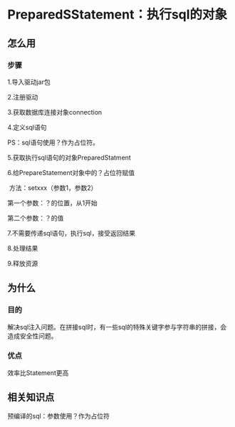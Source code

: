 # PreparedSStatement：执行sql的对象

## 怎么用

### 步骤

1.导入驱动jar包

2.注册驱动

3.获取数据库连接对象connection

4.定义sql语句

PS：sql语句使用？作为占位符。

5.获取执行sql语句的对象PreparedStatment

6.给PrepareStatement对象中的？占位符赋值

​     方法：setxxx（参数1，参数2）

第一个参数：？的位置，从1开始

第二个参数：？的值

7.不需要传递sql语句，执行sql，接受返回结果

8.处理结果

9.释放资源





## 为什么

### 目的

解决sql注入问题。在拼接sql时，有一些sql的特殊关键字参与字符串的拼接，会造成安全性问题。

### 优点

效率比Statement更高

## 相关知识点

预编译的sql：参数使用？作为占位符